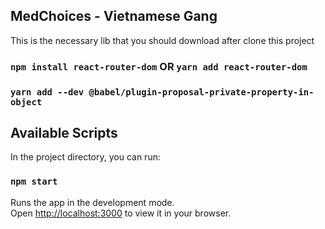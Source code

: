 ## MedChoices - Vietnamese Gang
This is the necessary lib that you should download after clone this project
### `npm install react-router-dom` OR `yarn add react-router-dom`
### `yarn add --dev @babel/plugin-proposal-private-property-in-object`


## Available Scripts

In the project directory, you can run:

### `npm start`

Runs the app in the development mode.\
Open [http://localhost:3000](http://localhost:3000) to view it in your browser.


